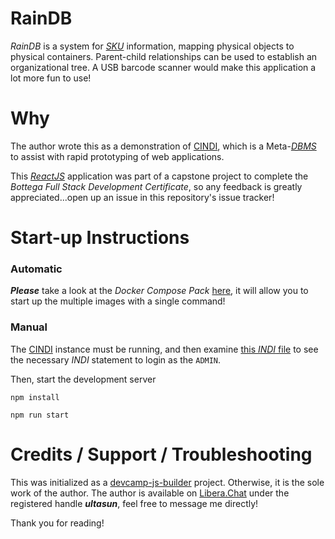 # RainDB
*RainDB* is a system for [*SKU*](https://en.wikipedia.org/wiki/Stock_keeping_unit) information, mapping physical objects to physical containers. Parent-child relationships can be used to establish an organizational tree.  A USB barcode scanner would make this application a lot more fun to use! 

# Why
The author wrote this as a demonstration of [CINDI](https://github.com/ultasun/cindi), which is a Meta-[*DBMS*](https://en.wikipedia.org/wiki/Category:Database_management_systems) to assist with rapid prototyping of web applications.

This [*ReactJS*](https://reactjs.org/) application was part of a capstone project to complete the *Bottega Full Stack Development Certificate*, so any feedback is greatly appreciated...open up an issue in this repository's issue tracker!

# Start-up Instructions
### Automatic 
***Please*** take a look at the *Docker* *Compose* *Pack* [here](https://github.com/ultasun/raindb), it will allow you to start up the multiple images with a single command!

### Manual 
The [CINDI](https://github.com/ultasun/cindi) instance must be running, and then examine [this *INDI* file](https://github.com/ultasun/raindb/blob/master/Attic/app.indi) to see the necessary *INDI* statement to login as the `ADMIN`.

Then, start the development server

`npm install`

`npm run start`

# Credits / Support / Troubleshooting
This was initialized as a [devcamp-js-builder](https://www.npmjs.com/package/devcamp-js-builder) project. Otherwise, it is the sole work of the author. The author is available on [Libera.Chat](https://libera.chat/) under the registered handle ***ultasun***, feel free to message me directly! 

Thank you for reading! 
